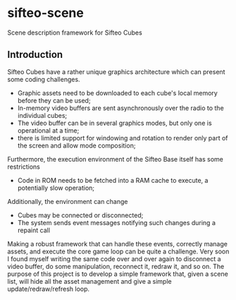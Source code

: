 sifteo-scene
============

Scene description framework for Sifteo Cubes

## Introduction

Sifteo Cubes have a rather unique graphics architecture which can present some coding challenges.

- Graphic assets need to be downloaded to each cube's local memory before they can be used;
- In-memory video buffers are sent asynchronously over the radio to the individual cubes;
- The video buffer can be in several graphics modes, but only one is operational at a time;
- there is limited support for windowing and rotation to render only part of the screen and allow mode composition;

Furthermore, the execution environment of the Sifteo Base itself has some restrictions

- Code in ROM needs to be fetched into a RAM cache to execute, a potentially slow operation;

Additionally, the environment can change

- Cubes may be connected or disconnected;
- The system sends event messages notifying such changes during a repaint call

Making a robust framework that can handle these events, correctly manage assets, and execute the core game loop
can be quite a challenge. Very soon I found myself writing the same code over and over again to disconnect a video
buffer, do some manipulation, reconnect it, redraw it, and so on. The purpose of this project is to develop a
simple framework that, given a scene list, will hide all the asset management and give a simple update/redraw/refresh
loop.

